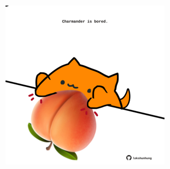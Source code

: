 <!-- built at 20/04/2024, 19:00:39 UTC -->
<p align="center">
  <img width="500" height="500" src="./ReadmeImage.svg">
</p>
